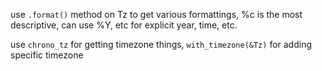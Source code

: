 use `.format()` method on Tz to get various formattings, %c is the most descriptive, can use %Y, etc for explicit year, time, etc.

use `chrono_tz` for getting timezone things, `with_timezone(&Tz)` for adding specific timezone